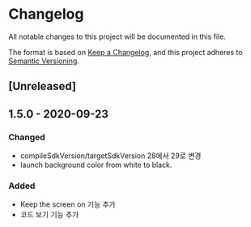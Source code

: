 # Changelog
All notable changes to this project will be documented in this file.

The format is based on [Keep a Changelog](https://keepachangelog.com/en/1.0.0/),
and this project adheres to [Semantic Versioning](https://semver.org/spec/v2.0.0.html).

## [Unreleased]

## 1.5.0 - 2020-09-23
### Changed
- compileSdkVersion/targetSdkVersion 28에서 29로 변경
- launch background color from white to black.

### Added
- Keep the screen on 기능 추가
- 코드 보기 기능 추가

[1.5.0]: https://github.com/smok95/jkqrcode-reader
